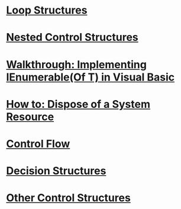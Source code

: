 # [Loop Structures](loop-structures.md)
# [Nested Control Structures](nested-control-structures.md)
# [Walkthrough: Implementing IEnumerable(Of T) in Visual Basic](walkthrough-implementing-ienumerable-of-t.md)
# [How to: Dispose of a System Resource](how-to-dispose-of-a-system-resource.md)
# [Control Flow](index.md)
# [Decision Structures](decision-structures.md)
# [Other Control Structures](other-control-structures.md)
